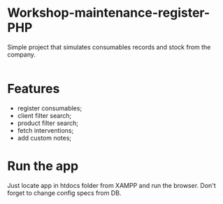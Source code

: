 # Workshop-maintenance-register-PHP
Simple project that simulates consumables records and stock from the company.

<img src="https://github.com/raOliveiraGitHub/Workshop-maintenance-register-PHP/blob/main/workshop.PNG" alt=""/>

# Features

* register consumables;
* client filter search;
* product filter search;
* fetch interventions;
* add custom notes;

# Run the app

Just locate app in htdocs folder from XAMPP and run the browser.
Don't forget to change config specs from DB.
